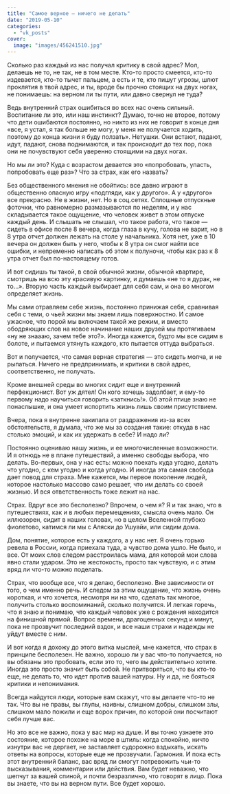 ```yaml
---
title: "Самое верное — ничего не делать"
date: "2019-05-10"
categories: 
  - "vk_posts"
cover:
  image: "images/456241510.jpg"
---
```


Сколько раз каждый из нас получал критику в свой адрес? Мол, делаешь не то, не так, не в том месте. Кто-то просто смеется, кто-то издевается, кто-то тычет пальцем, а есть и те, кто пишут угрозы, шлют проклятия в твой адрес, и ты, вроде бы прочно стоящих на двух ногах, не понимаешь: на верном ли ты пути, или давно свернул не туда?

<!--more-->

Ведь внутренний страх ошибиться во всех нас очень сильный. Воспитание ли это, или наш инстинкт? Думаю, точно не второе, потому что дети ошибаются постоянно, но никто из них не говорит в конце дня «все, я устал, я так больше не могу, у меня не получается ходить, поэтому до конца жизни я буду ползать». Нетушки. Они встают, падают, идут, падают, снова поднимаются, и так происходит до тех пор, пока они не почувствуют себя уверенно стоящими на двух ногах.

Но мы ли это? Куда с возрастом девается это «попробовать, упасть, попробовать еще раз»? Что за страх, как его назвать?

Без общественного мнения не обойтись: все давно играют в общественно опасную игру «подгляди, как у другого». А у «другого» все прекрасно. Не в жизни, нет. Но в соц.сетях. Сплошные отпускные фоточки, что равномерно размазываются по неделям, и у нас складывается такое ощущение, что человек живет в этом отпуске каждый день. И слышать не слышал, что такое работа, что такое — сидеть в офисе после 8 вечера, когда глаза в кучу, голова не варит, но в 8 утра отчет должен лежать на столе у начальника. Хотя нет, уже в 10 вечера он должен быть у него, чтобы к 8 утра он смог найти все ошибки, и непременно написать об этом к полуночи, чтобы как раз к 8 утра отчет был по-настоящему готов.

И вот сидишь ты такой, в свой обычной жизни, обычной квартире, смотришь на всю эту красивую картинку, и думаешь «не то я дурак, не то…». Вторую часть каждый выбирает для себя сам, и она во многом определяет жизнь.

Мы сами отравляем себе жизнь, постоянно принижая себя, сравнивая себя с теми, о чьей жизни мы знаем лишь поверхностно. И самое ужасное, что порой мы включаем такой же режим, и вместо ободряющих слов на новое начинание наших друзей мы протягиваем «ну не знаааю, зачем тебе это?». Иногда кажется, будто мы все сидим в болоте, и пытаемся утянуть каждого, кто пытается оттуда выбраться.

Вот и получается, что самая верная стратегия — это сидеть молча, и не рыпаться. Ничего не предпринимать, и критики в свой адрес, соответственно, не получать.

Кроме внешней среды во многих сидит еще и внутренний перфекционист. Вот уж дятел! Он кого хочешь задолбает, и ему-то первому надо научиться говорить «заткнись!». Об этой птице знаю не понаслышке, и она умеет испортить жизнь лишь своим присутствием.

Вчера, пока я внутренне закипала от раздражения из-за всех обстоятельств, я думала, что же мы за создания такие: откуда в нас столько эмоций, и как их удержать в себе? И надо ли?

Постоянно оцениваю нашу жизнь, и ее многочисленные возможности. И я отнюдь не в плане путешествий, а именно свободы выбора, что делать. Во-первых, она у нас есть: можно поехать куда угодно, делать что угодно, с кем угодно и когда угодно. И иногда эта самая свобода дает повод для страха. Мне кажется, мы первое поколение людей, которое настолько массово само решает, что им делать со своей жизнью. И вся ответственность тоже лежит на нас.

Страх. Вдруг все это бесполезно? Впрочем, о чем я? Я и так знаю, что в путешествиях, как и в любых перемещениях, смысла очень мало. Он иллюзорен, сидит в наших головах, но в целом Вселенной глубоко фиолетово, катимся ли мы с Аляски до Ушуайи, или сидим дома.

Дом, понятие, которое есть у каждого, а у нас нет. Я очень горько ревела в России, когда приехала туда, а чувство дома ушло. Не было, и все. От моих слов следом расстроилась мама, для которой мои слова явно стали ударом. Это не жестокость, просто так чувствую, и с этим вряд ли что-то можно поделать.

Страх, что вообще все, что я делаю, бесполезно. Вне зависимости от того, о чем именно речь. И следом за этим ощущение, что жизнь очень короткая, и что хочется, несмотря ни на что, сделать так многое, получить столько воспоминаний, сколько получится. И легкая горечь, что я знаю и понимаю, что каждый человек уже с рождения находится на финишной прямой. Вопрос времени, драгоценных секунд и минут, пока не прозвучит последний вздох, и все наши страхи и надежды не уйдут вместе с ним.

И вот когда я дохожу до этого витка мыслей, мне кажется, что страх в принципе бесполезен. Не важно, хорошо ли у вас что-то получается, но вы обязаны это пробовать, если это то, чего вы действительно хотите. Иногда это просто значит быть собой. Не притворяться, что вы кто-то еще, не делать то, что идет против вашей натуры. Ну и да, не бояться критики и непонимания.

Всегда найдутся люди, которые вам скажут, что вы делаете что-то не так. Что вы не правы, вы глупы, наивны, слишком добры, слишком злы, слишком мало пожили и еще ворох причин, по которой они посчитают себя лучше вас.

Но это все не важно, пока у вас мир на душе. И вы точно узнаете это состояние, которое похоже на море в штиль: когда спокойно, ничто изнутри вас не дергает, не заставляет судорожно вздыхать, искать ответы на вопросы, которые еще не прозвучали. Гармония. И пока есть этот внутренний баланс, вас вряд ли смогут потревожить чьи-то высказывания, комментарии или действия. Вам будет неважно, что шепчут за вашей спиной, и почти безразлично, что говорят в лицо. Пока вы знаете, что вы на верном пути. Все будет хорошо.

